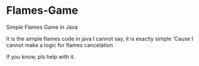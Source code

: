 # Flames-Game
Simple Flames Game in Java

It is the simple flames code in java
I cannot say, it is exactly simple
'Cause I cannot make a logic for flames cancelation

If you know, pls help with it.
